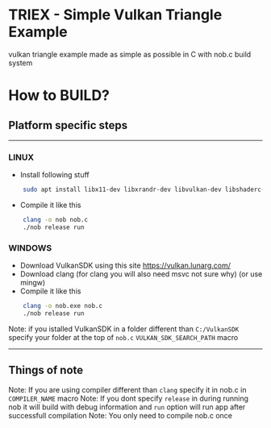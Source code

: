 # TRIEX - Simple Vulkan Triangle Example
vulkan triangle example made as simple as possible in C with nob.c build system

# How to BUILD?

## Platform specific steps

--------------

### LINUX

- Install following stuff
```sh
    sudo apt install libx11-dev libxrandr-dev libvulkan-dev libshaderc-dev vulkan-validationlayers vulkan-tools
```
- Compile it like this
```sh
    clang -o nob nob.c
    ./nob release run
```

### WINDOWS

- Download VulkanSDK using this site https://vulkan.lunarg.com/
- Download clang (for clang you will also need msvc not sure why) (or use mingw)
- Compile it like this
```sh
    clang -o nob.exe nob.c
    ./nob release run
```

Note: if you istalled VulkanSDK in a folder different than `C:/VulkanSDK` specify your folder at the top of `nob.c` `VULKAN_SDK_SEARCH_PATH` macro

--------------

## Things of note

Note: If you are using compiler different than `clang` specify it in nob.c in `COMPILER_NAME` macro
Note: If you dont specify `release` in during running nob it will build with debug information and `run` option will run app after successfull compilation
Note: You only need to compile nob.c once
